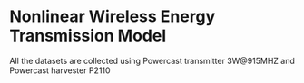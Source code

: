 # Nonlinear Wireless Energy Transmission Model

All the datasets are collected using Powercast transmitter 3W@915MHZ and Powercast harvester P2110
